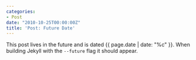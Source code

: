 ```yaml
---
categories:
- Post
date: "2010-10-25T00:00:00Z"
title: 'Post: Future Date'
---
```


This post lives in the future and is dated {{ page.date | date: "%c" }}. When building Jekyll with the `--future` flag it should appear.